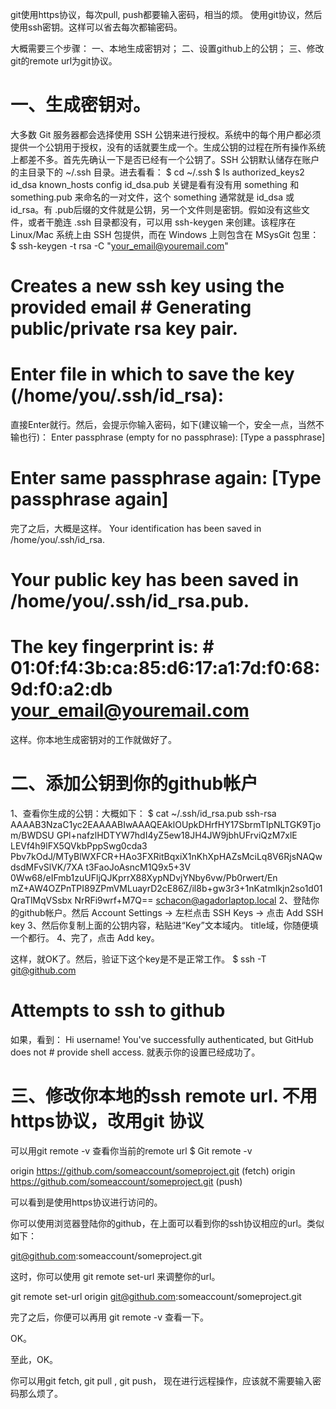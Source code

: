 git使用https协议，每次pull, push都要输入密码，相当的烦。
使用git协议，然后使用ssh密钥。这样可以省去每次都输密码。


大概需要三个步骤：
一、本地生成密钥对；
二、设置github上的公钥；
三、修改git的remote url为git协议。


一、生成密钥对。
=============
大多数 Git 服务器都会选择使用 SSH 公钥来进行授权。系统中的每个用户都必须提供一个公钥用于授权，没有的话就要生成一个。生成公钥的过程在所有操作系统上都差不多。首先先确认一下是否已经有一个公钥了。SSH 公钥默认储存在账户的主目录下的 ~/.ssh 目录。进去看看：
$ cd ~/.ssh
$ ls
authorized_keys2  id_dsa       known_hosts config            id_dsa.pub
关键是看有没有用 something 和 something.pub 来命名的一对文件，这个 something 通常就是 id_dsa 或 id_rsa。有 .pub后缀的文件就是公钥，另一个文件则是密钥。假如没有这些文件，或者干脆连 .ssh 目录都没有，可以用 ssh-keygen 来创建。该程序在 Linux/Mac 系统上由 SSH 包提供，而在 Windows 上则包含在 MSysGit 包里：
$ ssh-keygen -t rsa -C "your_email@youremail.com"

# Creates a new ssh key using the provided email # Generating public/private rsa key pair.

# Enter file in which to save the key (/home/you/.ssh/id_rsa):

直接Enter就行。然后，会提示你输入密码，如下(建议输一个，安全一点，当然不输也行)：
Enter passphrase (empty for no passphrase): [Type a passphrase]
# Enter same passphrase again: [Type passphrase again]
完了之后，大概是这样。
Your identification has been saved in /home/you/.ssh/id_rsa.
# Your public key has been saved in /home/you/.ssh/id_rsa.pub.
# The key fingerprint is: # 01:0f:f4:3b:ca:85:d6:17:a1:7d:f0:68:9d:f0:a2:db your_email@youremail.com
这样。你本地生成密钥对的工作就做好了。


二、添加公钥到你的github帐户
========================
1、查看你生成的公钥：大概如下：
$ cat ~/.ssh/id_rsa.pub
ssh-rsa AAAAB3NzaC1yc2EAAAABIwAAAQEAklOUpkDHrfHY17SbrmTIpNLTGK9Tjom/BWDSU GPl+nafzlHDTYW7hdI4yZ5ew18JH4JW9jbhUFrviQzM7xlE
LEVf4h9lFX5QVkbPppSwg0cda3 Pbv7kOdJ/MTyBlWXFCR+HAo3FXRitBqxiX1nKhXpHAZsMciLq8V6RjsNAQwdsdMFvSlVK/7XA t3FaoJoAsncM1Q9x5+3V
0Ww68/eIFmb1zuUFljQJKprrX88XypNDvjYNby6vw/Pb0rwert/En mZ+AW4OZPnTPI89ZPmVMLuayrD2cE86Z/il8b+gw3r3+1nKatmIkjn2so1d01QraTlMqVSsbx NrRFi9wrf+M7Q== schacon@agadorlaptop.local
2、登陆你的github帐户。然后 Account Settings -> 左栏点击 SSH Keys -> 点击 Add SSH key
3、然后你复制上面的公钥内容，粘贴进“Key”文本域内。 title域，你随便填一个都行。
4、完了，点击 Add key。

这样，就OK了。然后，验证下这个key是不是正常工作。
$ ssh -T git@github.com
# Attempts to ssh to github
如果，看到：
Hi username! You've successfully authenticated, but GitHub does not # provide shell access.
就表示你的设置已经成功了。


三、修改你本地的ssh remote url. 不用https协议，改用git 协议
================================================
可以用git remote -v 查看你当前的remote url
$ Git remote -v

origin https://github.com/someaccount/someproject.git (fetch)
origin https://github.com/someaccount/someproject.git (push)

可以看到是使用https协议进行访问的。

你可以使用浏览器登陆你的github，在上面可以看到你的ssh协议相应的url。类似如下：

git@github.com:someaccount/someproject.git

这时，你可以使用 git remote set-url 来调整你的url。

git remote set-url origin git@github.com:someaccount/someproject.git

完了之后，你便可以再用 git remote -v 查看一下。

OK。


至此，OK。

你可以用git fetch, git pull , git push， 现在进行远程操作，应该就不需要输入密码那么烦了。
